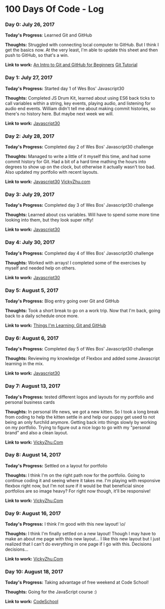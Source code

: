 # 100 Days Of Code - Log

### Day 0: July 26, 2017
**Today's Progress**: Learned Git and GitHub

**Thoughts:** Struggled with connecting local computer to GitHub. But I think I get the basics now. At the very least, I'm able to update this sheet and then push to GitHub, so that's a win.

**Link to work:** [An Intro to Git and GitHub for Beginners](http://product.hubspot.com/blog/git-and-github-tutorial-for-beginners)
                  [Git Tutorial](https://try.github.io/levels/1/challenges/1)

### Day 1: July 27, 2017
**Today's Progress:** Started day 1 of Wes Bos' Javascript30

**Thoughts:** Completed JS Drum Kit, learned about using ES6 back ticks to call variables within a string, key events, playing audio, and listening for audio end events. William didn't tell me about making commit histories, so there's no history here. But maybe next week we will.

 **Link to work:** [Javascript30](https://courses.wesbos.com/account)

### Day 2: July 28, 2017
**Today's Progress:** Completed day 2 of Wes Bos' Javascript30 challenge

**Thoughts:** Managed to write a little of it myself this time, and had some commit history for Git. Had a bit of a hard time mathing the hours into degrees to show up on the clock, but otherwise it actually wasn't too bad. Also updated my portfolio with recent layouts.

 **Link to work:** [Javascript30](https://courses.wesbos.com/account)
                   [VickyZhu.com](http://www.vickyzhu.com)

### Day 3: July 29, 2017
**Today's Progress:** Completed day 3 of Wes Bos' Javascript30 challenge

**Thoughts:** Learned about css variables. Will have to spend some more time looking into them, but they look super nifty!

 **Link to work:** [Javascript30](https://courses.wesbos.com/account)

### Day 4: July 30, 2017
**Today's Progress:** Completed day 4 of Wes Bos' Javascript30 challenge

**Thoughts:** Worked with arrays! I completed some of the exercises by myself and needed help on others.

**Link to work:** [Javascript30](https://courses.wesbos.com/account)

### Day 5: August 5, 2017
**Today's Progress:** Blog entry going over Git and GitHub

**Thoughts:** Took a short break to go on a work trip. Now that I'm back, going back to a daily schedule once more.

**Link to work:** [Things I'm Learning: Git and GitHub](http://www.vickerdoodle.com/2017/08/06/things-im-learning-git-and-github/)

### Day 6: August 6, 2017
**Today's Progress:** Completed day 5 of Wes Bos' Javascript30 challenge

**Thoughts:** Reviewing my knowledge of Flexbox and added some Javascript learning in the mix.

**Link to work:** [Javascript30](https://courses.wesbos.com/account)

### Day 7: August 13, 2017
**Today's Progress:** tested different logos and layouts for my portfolio and personal business cards

**Thoughts:** In personal life news, we got a new kitten. So I took a long break from coding to help the kitten settle in and help our puppy get used to not being an only furchild anymore. Getting back into things slowly by working on my portfolio. Trying to figure out a nice logo to go with my "personal brand" and also a clean layout.

**Link to work:** [VickyZhu.Com](https://www.vickyzhu.com)

### Day 8: August 14, 2017
**Today's Progress:** Settled on a layout for portfolio

**Thoughts:** I think I'm on the right path now for the portfolio. Going to continue coding it and seeing where it takes me. I'm playing with responsive flexbox right now, but I'm not sure if it would be that beneficial since portfolios are so image heavy? For right now though, it'll be responsive!

**Link to work:** [VickyZhu.Com](https://www.vickyzhu.com)

### Day 9: August 16, 2017
**Today's Progress:** I think I'm good with this new layout! \o/

**Thoughts:** I think I'm finally settled on a new layout! Though I may have to make an about me page with this new layout...  I like this new layout but I just realized that I can't do everything in one page if I go with this. Decisions decisions...

**Link to work:** [VickyZhu.Com](https://www.vickyzhu.com)

### Day 10: August 18, 2017
**Today's Progress:** Taking advantage of free weekend at Code School!

**Thoughts:** Going for the JavaScript course :)

**Link to work:** [CodeSchool](https://www.codeschool.com/)
